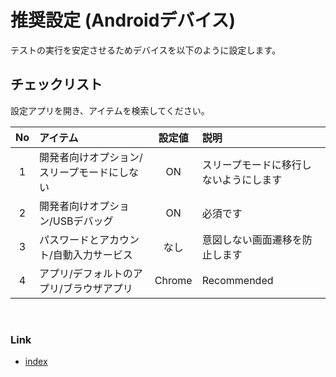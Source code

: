 # 推奨設定 (Androidデバイス)

テストの実行を安定させるためデバイスを以下のように設定します。

## チェックリスト

設定アプリを開き、アイテムを検索してください。

| No | アイテム                   |  設定値   | 説明                  |
|:--:|:-----------------------|:------:|:--------------------|
| 1  | 開発者向けオプション/スリープモードにしない |   ON   | スリープモードに移行しないようにします |
| 2  | 開発者向けオプション/USBデバッグ     |   ON   | 必須です                |
| 3  | パスワードとアカウント/自動入力サービス   |   なし   | 意図しない画面遷移を防止します     |
| 4  | アプリ/デフォルトのアプリ/ブラウザアプリ  | Chrome | Recommended         |

<br>

### Link

- [index](../../../index_ja.md)

<br>
